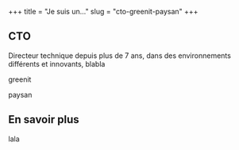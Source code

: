 +++
title = "Je suis un..."
slug = "cto-greenit-paysan"
+++


## CTO

Directeur technique depuis plus de 7 ans, dans des environnements différents et innovants, blabla


greenit

paysan

## En savoir plus

lala
